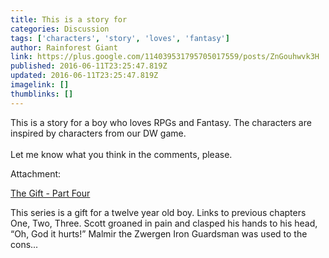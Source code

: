 ```yaml
---
title: This is a story for
categories: Discussion
tags: ['characters', 'story', 'loves', 'fantasy']
author: Rainforest Giant
link: https://plus.google.com/114039531795705017559/posts/ZnGouhwvk3H
published: 2016-06-11T23:25:47.819Z
updated: 2016-06-11T23:25:47.819Z
imagelink: []
thumblinks: []
---
```


This is a story for a boy who loves RPGs and Fantasy. The characters are inspired by characters from our DW game. <br /><br />Let me know what you think in the comments, please.


Attachment:

<a href='http://giantsteading.blogspot.com/2016/06/the-gift-part-four.html'>The Gift - Part Four</a>


This series is a gift for a twelve year old boy. Links to previous chapters One, Two, Three.  Scott groaned in pain and clasped his hands to his head, “Oh, God it hurts!” Malmir the Zwergen Iron Guardsman was used to the cons...
